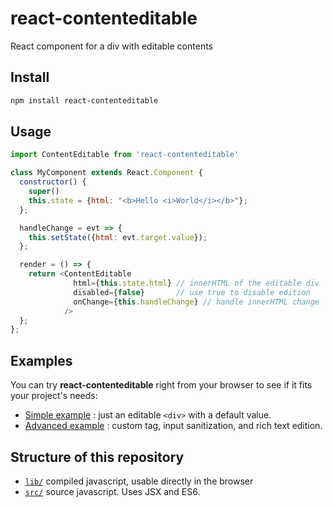 react-contenteditable
=====================

React component for a div with editable contents

## Install

```sh
npm install react-contenteditable
```

## Usage

```javascript
import ContentEditable from 'react-contenteditable'

class MyComponent extends React.Component {
  constructor() {
    super()
    this.state = {html: "<b>Hello <i>World</i></b>"};
  };

  handleChange = evt => {
    this.setState({html: evt.target.value});
  };

  render = () => {
    return <ContentEditable
              html={this.state.html} // innerHTML of the editable div
              disabled={false}       // use true to disable edition
              onChange={this.handleChange} // handle innerHTML change
            />
  };
};
```

## Examples

You can try **react-contenteditable** right from your browser to see if it fits your project's needs:

 * [Simple example](https://codesandbox.io/s/yqnkxx2qw1) : just an editable `<div>` with a default value. 
 * [Advanced example](https://codesandbox.io/s/n067mmwjym) : custom tag, input sanitization, and rich text edition. 

## Structure of this repository

 * [`lib/`](https://github.com/lovasoa/react-contenteditable/tree/master/lib) compiled javascript, usable directly in the browser
 * [`src/`](https://github.com/lovasoa/react-contenteditable/tree/master/src) source javascript. Uses JSX and ES6.

